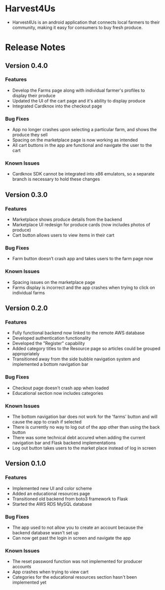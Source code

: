 # Harvest4Us 
* Harvest4Us is an android application that connects local farmers to their community, making it easy for consumers to buy fresh produce.
# Release Notes

## Version 0.4.0


### **Features**
* Develop the Farms page along with individual farmer's profiles to display their produce
* Updated the UI of the cart page and it's ability to display produce
* Integrated Cardknox into the checkout page

### **Bug Fixes**
* App no longer crashes upon selecting a particular farm, and shows the produce they sell
* Spacing on the marketplace page is now working as intended
* All cart buttons in the app are functional and navigate the user to the cart

### **Known Issues**
* Cardknox SDK cannot be integrated into x86 emulators, so a separate branch is necessary to hold these changes

## Version 0.3.0


### **Features**
* Marketplace shows produce details from the backend 
* Marketplace UI redesign for produce cards (now includes photos of produce) 
* Cart button allows users to view items in their cart 

### **Bug Fixes**
* Farm button doesn’t crash app and takes users to the farm page now 

### **Known Issues**
* Spacing issues on the marketplace page  
* Farms display is incorrect and the app crashes when trying to click on individual farms

## Version 0.2.0


### **Features**
* Fully functional backend now linked to the remote AWS database
* Developed authentication functionality
* Developed the "Register" capability
* Added category titles to the Resource page so articles could be grouped appropriately
* Transitioned away from the side bubble navigation system and implemented a bottom navigation bar

### **Bug Fixes**
* Checkout page doesn't crash app when loaded
* Educational section now includes categories 

### **Known Issues**
* The bottom navigation bar does not work for the 'farms' button and will cause the app to crash if selected
* There is currently no way to log out of the app other than using the back button
* There was some technical debt accured when adding the current navigation bar and Flask backend implementations
* Log out button takes users to the market place instead of log in screen 

## Version 0.1.0 


### **Features**
* Implemented new UI and color scheme
* Added an educational resources page
* Transitioned old backend from boto3 framework to Flask
* Started the AWS RDS MySQL database

### **Bug Fixes**
* The app used to not allow you to create an account because the backend database wasn't set up
* Can now get past the login in screen and navigate the app

### **Known Issues**
* The reset password function was not implemented for producer accounts
* App crashes when trying to view cart
* Categories for the educational resources section hasn't been implemented yet


